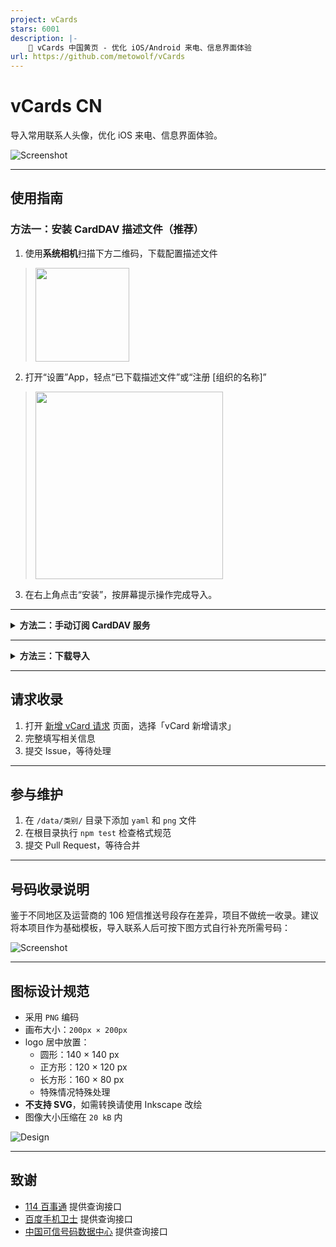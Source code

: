 ```yaml
---
project: vCards
stars: 6001
description: |-
    📡️ vCards 中国黄页 - 优化 iOS/Android 来电、信息界面体验
url: https://github.com/metowolf/vCards
---
```


# vCards CN

导入常用联系人头像，优化 iOS 来电、信息界面体验。

![Screenshot](https://user-images.githubusercontent.com/2666735/59692672-0b6bdf00-9218-11e9-881e-5856e263f3aa.png)

---

## 使用指南

### 方法一：安装 CardDAV 描述文件（推荐）

1. 使用**系统相机**扫描下方二维码，下载配置描述文件  
>   <a href="https://vcards.metowolf.com/vcards.mobileconfig"><img src="https://github.com/user-attachments/assets/238f9d9a-5aa6-4636-8e67-4829535eaab9" width="150px" height="150px" /></a>

2. 打开“设置”App，轻点“已下载描述文件”或“注册 [组织的名称]”  
>   <img src="https://github.com/user-attachments/assets/12997c2d-6172-49f0-9236-0b4f30ad9ebd" width="300px" />

3. 在右上角点击“安装”，按屏幕提示操作完成导入。

---

<details>
<summary><strong>方法二：手动订阅 CardDAV 服务</strong></summary>

采用订阅方式导入，优势是会自动更新，也方便区分和管理个人通讯录和黄页，避免混合两种列表。

- 服务器：`vcards.metowolf.com`
- 用户名：`cn`
- 密码：`cn` 或任意填写

如担心隐私问题，可参考 [自建教程](https://github.com/metowolf/vCards/issues/208)。

#### 设置步骤

- **iOS**  
  「设置」→「通讯录」→「账户」→「添加账户」→「其他」→「添加 CardDAV 账户」  
  参考：[官方文档](https://support.apple.com/zh-cn/guide/iphone/ipha0d932e96/ios)

- **Mac**  
  「通讯录」→「设置」→「账户」→「其他通讯录账户」  
  参考：[官方文档](https://support.apple.com/zh-cn/guide/contacts/adrb7e5aaa2a/mac)

> ⚠️ 默认 iOS 获取新资料的方式为「自动」，此情况下只有连接电源和 WLAN 时才会推送数据，请耐心等待。

</details>

---

<details>
<summary><strong>方法三：下载导入</strong></summary>

1. 前往 [Releases 页面](https://github.com/metowolf/vCards/releases) 下载最新打包文件 `archive.zip`
2. 解压后，根据不同平台指南导入 `vcf` 文件至 iCloud（建议单独创建「黄页」分组以便管理与隐藏）

#### macOS
- [在 Mac 上的“通讯录”中创建联系人群组](https://support.apple.com/zh-cn/guide/contacts/adrb3280fe91/12.0/mac/10.14)
- [在 Mac 上的“通讯录”中导入来自其他应用的联系人](https://support.apple.com/zh-cn/guide/contacts/adrbk1457/mac)

#### iOS / Web
- [在 iCloud 通讯录中创建群组](https://support.apple.com/kb/PH2667?locale=zh_CN)
- [将联系人导入 iCloud 通讯录](https://support.apple.com/kb/ph3605?locale=zh_CN)

</details>

---

## 请求收录

1. 打开 [新增 vCard 请求](https://github.com/metowolf/vCards/issues/new/choose) 页面，选择「vCard 新增请求」
2. 完整填写相关信息
3. 提交 Issue，等待处理

---

## 参与维护

1. 在 `/data/类别/` 目录下添加 `yaml` 和 `png` 文件
2. 在根目录执行 `npm test` 检查格式规范
3. 提交 Pull Request，等待合并

---

## 号码收录说明

鉴于不同地区及运营商的 106 短信推送号段存在差异，项目不做统一收录。建议将本项目作为基础模板，导入联系人后可按下图方式自行补充所需号码：

![Screenshot](https://user-images.githubusercontent.com/2666735/59747105-ccd33480-92aa-11e9-90e0-93f295dcb504.png)

---

## 图标设计规范

- 采用 `PNG` 编码
- 画布大小：`200px × 200px`
- logo 居中放置：
  - 圆形：140 × 140 px
  - 正方形：120 × 120 px
  - 长方形：160 × 80 px
  - 特殊情况特殊处理
- **不支持 SVG**，如需转换请使用 Inkscape 改绘
- 图像大小压缩在 `20 kB` 内

![Design](https://user-images.githubusercontent.com/2666735/60966995-224fae00-a34c-11e9-970c-ea5fa15186c6.png)

---

## 致谢

- [114 百事通](http://www.114best.com/) 提供查询接口
- [百度手机卫士](https://haoma.baidu.com/yellowPage) 提供查询接口
- [中国可信号码数据中心](https://www.kexinhaoma.org/) 提供查询接口

